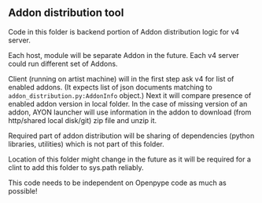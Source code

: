 Addon distribution tool
------------------------

Code in this folder is backend portion of Addon distribution logic for v4 server.

Each host, module will be separate Addon in the future. Each v4 server could run different set of Addons.

Client (running on artist machine) will in the first step ask v4 for list of enabled addons.
(It expects list of json documents matching to `addon_distribution.py:AddonInfo` object.)
Next it will compare presence of enabled addon version in local folder. In the case of missing version of
an addon, AYON launcher will use information in the addon to download (from http/shared local disk/git) zip file
and unzip it.

Required part of addon distribution will be sharing of dependencies (python libraries, utilities) which is not part of this folder.

Location of this folder might change in the future as it will be required for a clint to add this folder to sys.path reliably.

This code needs to be independent on Openpype code as much as possible!
